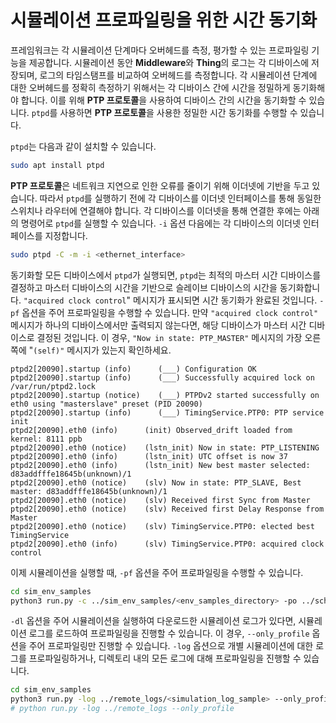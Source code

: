 # 시뮬레이션 프로파일링을 위한 시간 동기화

프레임워크는 각 시뮬레이션 단계마다 오버헤드를 측정, 평가할 수 있는 프로파일링 기능을 제공합니다. 시뮬레이션 동안 **Middleware**와 **Thing**의 로그는 각 디바이스에 저장되며, 로그의 타임스탬프를 비교하여 오버헤드를 측정합니다. 각 시뮬레이션 단계에 대한 오버헤드를 정확히 측정하기 위해서는 각 디바이스 간에 시간을 정밀하게 동기화해야 합니다. 이를 위해 **PTP 프로토콜**을 사용하여 디바이스 간의 시간을 동기화할 수 있습니다. `ptpd`를 사용하면 **PTP 프로토콜**을 사용한 정밀한 시간 동기화를 수행할 수 있습니다.

`ptpd`는 다음과 같이 설치할 수 있습니다.

```bash
sudo apt install ptpd
```

**PTP 프로토콜**은 네트워크 지연으로 인한 오류를 줄이기 위해 이더넷에 기반을 두고 있습니다. 따라서 `ptpd`를 실행하기 전에 각 디바이스를 이더넷 인터페이스를 통해 동일한 스위치나 라우터에 연결해야 합니다. 각 디바이스를 이더넷을 통해 연결한 후에는 아래의 명령어로 `ptpd`를 실행할 수 있습니다. `-i` 옵션 다음에는 각 디바이스의 이더넷 인터페이스를 지정합니다.

```bash
sudo ptpd -C -m -i <ethernet_interface>
```

동기화할 모든 디바이스에서 `ptpd`가 실행되면, `ptpd`는 최적의 마스터 시간 디바이스를 결정하고 마스터 디바이스의 시간을 기반으로 슬레이브 디바이스의 시간을 동기화합니다. `"acquired clock control`" 메시지가 표시되면 시간 동기화가 완료된 것입니다. `-pf` 옵션을 주어 프로파일링을 수행할 수 있습니다. 만약 `"acquired clock control"` 메시지가 하나의 디바이스에서만 출력되지 않는다면, 해당 디바이스가 마스터 시간 디바이스로 결정된 것입니다. 이 경우, `"Now in state: PTP_MASTER"` 메시지의 가장 오른쪽에 "`(self)"` 메시지가 있는지 확인하세요.

```
ptpd2[20090].startup (info)      (___) Configuration OK
ptpd2[20090].startup (info)      (___) Successfully acquired lock on /var/run/ptpd2.lock
ptpd2[20090].startup (notice)    (___) PTPDv2 started successfully on eth0 using "masterslave" preset (PID 20090)
ptpd2[20090].startup (info)      (___) TimingService.PTP0: PTP service init
ptpd2[20090].eth0 (info)      (init) Observed_drift loaded from kernel: 8111 ppb
ptpd2[20090].eth0 (notice)    (lstn_init) Now in state: PTP_LISTENING
ptpd2[20090].eth0 (info)      (lstn_init) UTC offset is now 37
ptpd2[20090].eth0 (info)      (lstn_init) New best master selected: d83addfffe18645b(unknown)/1
ptpd2[20090].eth0 (notice)    (slv) Now in state: PTP_SLAVE, Best master: d83addfffe18645b(unknown)/1
ptpd2[20090].eth0 (notice)    (slv) Received first Sync from Master
ptpd2[20090].eth0 (notice)    (slv) Received first Delay Response from Master
ptpd2[20090].eth0 (notice)    (slv) TimingService.PTP0: elected best TimingService
ptpd2[20090].eth0 (info)      (slv) TimingService.PTP0: acquired clock control
```

이제 시뮬레이션을 실행할 때, `-pf` 옵션을 주어 프로파일링을 수행할 수 있습니다.

```bash
cd sim_env_samples
python3 run.py -c ../sim_env_samples/<env_samples_directory> -po ../scheduling_algorithm/samples -pf
```

`-dl` 옵션을 주어 시뮬레이션을 실행하여 다운로드한 시뮬레이션 로그가 있다면, 시뮬레이션 로그를 로드하여 프로파일링을 진행할 수 있습니다. 이 경우, `--only_profile` 옵션을 주어 프로파일링만 진행할 수 있습니다. `-log` 옵션으로 개별 시뮬레이션에 대한 로그를 프로파일링하거나, 디렉토리 내의 모든 로그에 대해 프로파일링을 진행할 수 있습니다.

```bash
cd sim_env_samples
python3 run.py -log ../remote_logs/<simulation_log_sample> --only_profile
# python run.py -log ../remote_logs --only_profile
```
